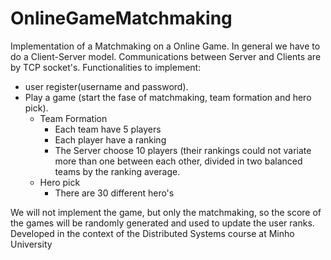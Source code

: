 # OnlineGameMatchmaking
Implementation of a Matchmaking on a Online Game. In general we have to do a Client-Server model. Communications between Server and Clients are by TCP socket's.
Functionalities to implement:

* user register(username and password). 
* Play a game (start the fase of matchmaking, team formation and hero pick).
  * Team Formation
      * Each team have 5 players
      * Each player have a ranking 
      * The Server choose 10 players (their rankings could not variate more than one between each other, divided in two balanced teams by the ranking average.
  * Hero pick
      * There are 30 different hero's

We will not implement the game, but only the matchmaking, so the score of the games will be randomly generated and used to update the user ranks.
Developed in the context of the Distributed Systems course at Minho University
